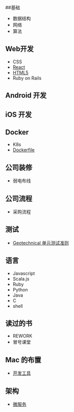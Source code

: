 
##基础
 * 数据结构
 * 网络
 * 算法

## Web开发
 * CSS
 * [React](https://github.com/datudou/Article/wiki/React)
 * [HTML5](https://github.com/datudou/Article/wiki/HTML5)
 * Ruby on Rails
 

## Android 开发

## iOS 开发

## Docker
 * K8s
 * [Dockerfile](https://github.com/datudou/Learning-Notes/blob/master/Docker/Dockerfile.md)
 
## 公司装修
 * 弱电布线

## 公司流程
 * 采购流程
 
## 测试
 * [Geotechnical 单元测试准则](https://github.com/datudou/zh-unit-testing-guidelines/blob/master/readme.rst)

## 语言
 * Javascript
 * Scala.js
 * Ruby
 * Python
 * Java
 * C
 * shell

## 读过的书
 * REWORK
 * 冒号课堂

## Mac 的布置
 * [开发工具](https://github.com/datudou/Learning-Notes/blob/master/Mac/%E5%BC%80%E5%8F%91%E5%B7%A5%E5%85%B7.md)

## 架构
 *  [微服务](https://github.com/skyao/leaning-micro-service/blob/master/notes/javacodegeeks/microservice-design-patterns.md)
 
